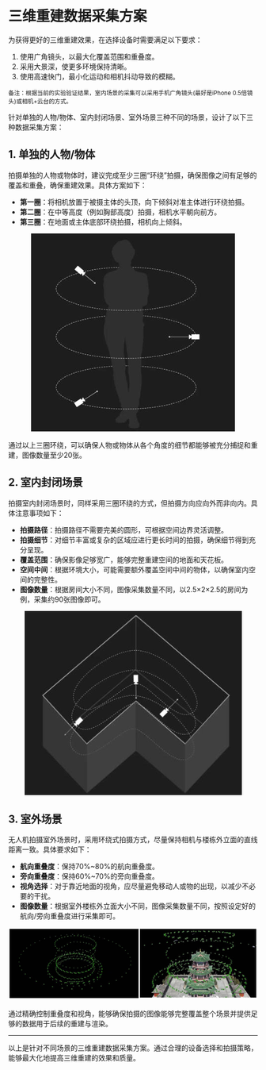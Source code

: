 # 三维重建数据采集方案

为获得更好的三维重建效果，在选择设备时需要满足以下要求：

1. 使用广角镜头，以最大化覆盖范围和重叠度。
2. 采用大景深，使更多环境保持清晰。
3. 使用高速快门，最小化运动和相机抖动导致的模糊。

<small>备注：根据当前的实验验证结果，室内场景的采集可以采用手机广角镜头\(最好是iPhone 0.5倍镜头\)或相机+云台的方式。</small>

针对单独的人物/物体、室内封闭场景、室外场景三种不同的场景，设计了以下三种数据采集方案：

## 1. 单独的人物/物体

拍摄单独的人物或物体时，建议完成至少三圈“环绕”拍摄，确保图像之间有足够的覆盖和重叠，确保重建效果。具体方案如下：

- **第一圈**：将相机放置于被摄主体的头顶，向下倾斜对准主体进行环绕拍摄。
- **第二圈**：在中等高度（例如胸部高度）拍摄，相机水平朝向前方。
- **第三圈**：在地面或主体底部环绕拍摄，相机向上倾斜。

<div align="center">
  <img src="/DataCollectionReadmeImages/single_people_image.jpg" alt="人物环绕拍摄示意图">
</div>

通过以上三圈环绕，可以确保人物或物体从各个角度的细节都能够被充分捕捉和重建，图像数量至少20张。

## 2. 室内封闭场景

拍摄室内封闭场景时，同样采用三圈环绕的方式，但拍摄方向应向外而非向内。具体注意事项如下：

- **拍摄路径**：拍摄路径不需要完美的圆形，可根据空间边界灵活调整。
- **拍摄细节**：对细节丰富或复杂的区域应进行更长时间的拍摄，确保细节得到充分呈现。
- **覆盖范围**：确保影像足够宽广，能够完整重建空间的地面和天花板。
- **空间中间**：根据环境大小，可能需要额外覆盖空间中间的物体，以确保室内空间的完整性。
- **图像数量**：根据房间大小不同，图像采集数量不同，以2.5×2×2.5的房间为例，采集约90张图像即可。

<div align="center">
  <img src="/DataCollectionReadmeImages/room_image.jpg" alt="室内拍摄示意图">
</div>

## 3. 室外场景

无人机拍摄室外场景时，采用环绕式拍摄方式，尽量保持相机与楼栋外立面的直线距离一致。具体要求如下：

- **航向重叠度**：保持70%~80%的航向重叠度。
- **旁向重叠度**：保持60%~70%的旁向重叠度。
- **视角选择**：对于靠近地面的视角，应尽量避免移动人或物的出现，以减少不必要的干扰。
- **图像数量**：根据室外楼栋外立面大小不同，图像采集数量不同，按照设定好的航向/旁向重叠度进行采集即可。

<div align="center">
  <img src="/DataCollectionReadmeImages/building_image.jpg" alt="室外拍摄示意图">
</div>

通过精确控制重叠度和视角，能够确保拍摄的图像能够完整覆盖整个场景并提供足够的数据用于后续的重建与渲染。

---

以上是针对不同场景的三维重建数据采集方案。通过合理的设备选择和拍摄策略，能够最大化地提高三维重建的效果和质量。
